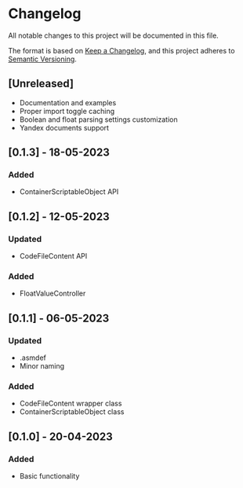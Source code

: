 # Changelog
All notable changes to this project will be documented in this file.

The format is based on [Keep a Changelog](https://keepachangelog.com/en/1.0.0/),
and this project adheres to [Semantic Versioning](https://semver.org/spec/v2.0.0.html).

## [Unreleased]
- Documentation and examples
- Proper import toggle caching
- Boolean and float parsing settings customization
- Yandex documents support

## [0.1.3] - 18-05-2023
### Added
- ContainerScriptableObject API

## [0.1.2] - 12-05-2023
### Updated
- CodeFileContent API
### Added
- FloatValueController

## [0.1.1] - 06-05-2023
### Updated
- .asmdef
- Minor naming
### Added
- CodeFileContent wrapper class
- ContainerScriptableObject class

## [0.1.0] - 20-04-2023
### Added
- Basic functionality
